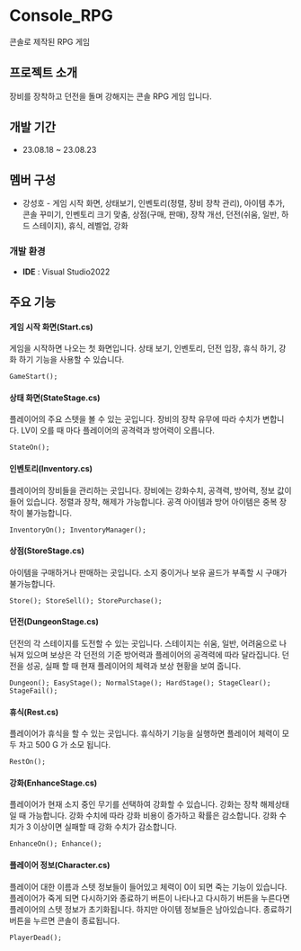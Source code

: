 # Console_RPG
콘솔로 제작된 RPG 게임

## 프로젝트 소개
장비를 장착하고 던전을 돌며 강해지는 콘솔 RPG 게임 입니다.

## 개발 기간
* 23.08.18 ~ 23.08.23

## 멤버 구성
- 강성호 - 게임 시작 화면, 상태보기, 인벤토리(정렬, 장비 장착 관리), 아이템 추가, 콘솔 꾸미기, 인벤토리 크기 맞춤, 상점(구매, 판매),
  장착 개선, 던전(쉬움, 일반, 하드 스테이지), 휴식, 레벨업, 강화

### 개발 환경
- **IDE** : Visual Studio2022

## 주요 기능

#### 게임 시작 화면(Start.cs)

게임을 시작하면 나오는 첫 화면입니다. 상태 보기, 인벤토리, 던전 입장, 휴식 하기, 강화 하기 기능을 사용할 수 있습니다.

    GameStart();

#### 상태 화면(StateStage.cs) 

플레이어의 주요 스텟을 볼 수 있는 곳입니다. 장비의 장착 유무에 따라 수치가 변합니다. LV이 오를 때 마다 플레이어의 공격력과 방어력이 오릅니다.
  
    StateOn();
  
#### 인벤토리(Inventory.cs) 

플레이어의 장비들을 관리하는 곳입니다. 장비에는 강화수치, 공격력, 방어력, 정보 값이 들어 있습니다. 정렬과 장착, 해제가 가능합니다. 공격 아이템과 방어 아이템은 중복 장착이 불가능합니다.
  
    InventoryOn(); InventoryManager();

#### 상점(StoreStage.cs) 

아이템을 구매하거나 판매하는 곳입니다. 소지 중이거나 보유 골드가 부족할 시 구매가 불가능합니다.
  
    Store(); StoreSell(); StorePurchase();
  
#### 던전(DungeonStage.cs) 

던전의 각 스테이지를 도전할 수 있는 곳입니다. 스테이지는 쉬움, 일반, 어려움으로 나눠져 있으며 보상은 각 
던전의 기준 방어력과 플레이어의 공격력에 따라 달라집니다. 던전을 성공, 실패 할 때 현재 플레이어의 체력과 보상 현황을 보여 줍니다.
  
    Dungeon(); EasyStage(); NormalStage(); HardStage(); StageClear(); StageFail();
  
#### 휴식(Rest.cs) 

플레이어가 휴식을 할 수 있는 곳입니다. 휴식하기 기능을 실행하면 플레이어 체력이 모두 차고 500 G 가 소모 됩니다.

    RestOn();
  
#### 강화(EnhanceStage.cs) 

플레이어가 현재 소지 중인 무기를 선택하여 강화할 수 있습니다. 강화는 장착 해제상태일 때 가능합니다. 강화 수치에 따라 강화 비용이 증가하고 확률은 감소합니다. 강화 수치가 3 이상이면 실패할 때 강화 수치가 감소합니다. 
  
    EnhanceOn(); Enhance();
    
#### 플레이어 정보(Character.cs)

플레이어 대한 이름과 스텟 정보들이 들어있고 체력이 0이 되면 죽는 기능이 있습니다. 플레이어가 죽게 되면 다시하기와 종료하기 버튼이 나타나고 다시하기 버튼을 누른다면 플레이어의 스텟 정보가 초기화됩니다. 하지만 아이템 정보들은 남아있습니다. 종료하기 버튼을 누르면 콘솔이 종료됩니다.

    PlayerDead();
